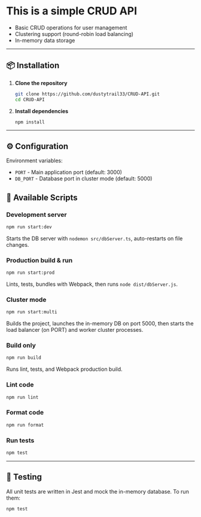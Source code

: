 # This is a simple CRUD API

- Basic CRUD operations for user management  
- Clustering support (round-robin load balancing)  
- In-memory data storage  

---

## 📦 Installation

1. **Clone the repository**  
   ```bash
   git clone https://github.com/dustytrail33/CRUD-API.git
   cd CRUD-API
   ```

2. **Install dependencies**  
   ```bash
   npm install
   ```

---

## ⚙️ Configuration

Environment variables:
- `PORT` - Main application port (default: 3000)
- `DB_PORT` - Database port in cluster mode (default: 5000)


## 🚀 Available Scripts

### Development server
```bash
npm run start:dev
```
Starts the DB server with `nodemon src/dbServer.ts`, auto-restarts on file changes.

### Production build & run
```bash
npm run start:prod
```
Lints, tests, bundles with Webpack, then runs `node dist/dbServer.js`.

### Cluster mode
```bash
npm run start:multi
```
Builds the project, launches the in-memory DB on port 5000, then starts the load balancer (on PORT) and worker cluster processes.

### Build only
```bash
npm run build
```
Runs lint, tests, and Webpack production build.

### Lint code
```bash
npm run lint
```

### Format code
```bash
npm run format
```

### Run tests
```bash
npm test
```

---

## 🧪 Testing

All unit tests are written in Jest and mock the in-memory database. To run them:

```bash
npm test
```
